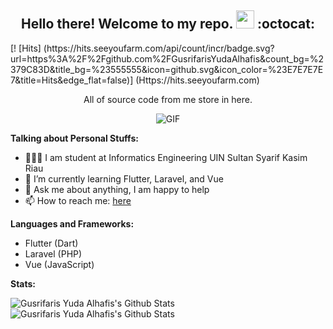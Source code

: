 <h2 align="center">Hello there! Welcome to my repo. <img src="https://github.com/TheDudeThatCode/TheDudeThatCode/blob/master/Assets/Hi.gif" width="29px"> :octocat:</h2>
[! [Hits] (https://hits.seeyoufarm.com/api/count/incr/badge.svg?url=https%3A%2F%2Fgithub.com%2FGusrifarisYudaAlhafis&count_bg=%2379C83D&title_bg=%23555555&icon=github.svg&icon_color=%23E7E7E7E7&title=Hits&edge_flat=false)] (Https://hits.seeyoufarm.com)
<p align="center">All of source code from me store in here.</p>

<p align="center">
<img align="middle" alt="GIF" src="https://media.giphy.com/media/836HiJc7pgzy8iNXCn/giphy.gif" />
</p>


**Talking about Personal Stuffs:**

- 👨🏻‍💻 I am student at Informatics Engineering UIN Sultan Syarif Kasim Riau
- 🌱 I’m currently learning Flutter, Laravel, and Vue
- 💬 Ask me about anything, I am happy to help
- 📫 How to reach me: [here](https://biolinky.co/afis)


**Languages and Frameworks:**  

- Flutter (Dart)
- Laravel (PHP)
- Vue (JavaScript)

**Stats:**  

![Gusrifaris Yuda Alhafis's Github Stats](https://github-readme-stats.anuraghazra1.vercel.app/api?username=GusrifarisYudaAlhafis&show_icons=true&count_private=true&include_all_commits=true&theme=algolia)
![Gusrifaris Yuda Alhafis's Github Stats](https://github-readme-stats.anuraghazra1.vercel.app/api/top-langs/?username=GusrifarisYudaAlhafis&layout=compact&theme=algolia)
